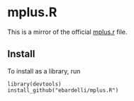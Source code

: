 # mplus.R

This is a mirror of the official [mplus.r](https://www.statmodel.com/mplus-R/) file.

## Install

To install as a library, run

```
library(devtools)
install_github("ebardelli/mplus.R")
```
